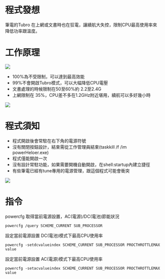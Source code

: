# 程式發想
筆電的Tubro 在上網或文書時也在狂電，讓續航大失控，限制CPU最高使用率來降低功率跟溫度。

# 工作原理
![](https://i.imgur.com/8hLSOVm.png)

* 100%為不受限制，可以達到最高效能
* 99%不會開啟Tubro模式，可以大幅降低CPU電壓
* 文書處理的時候限制在50至60%約 2.2至2.4G
* 上網限制在 35%，CPU差不多在1.2GHz附近堪用，續航可以多好幾小時

![](https://i.imgur.com/Pw1IyDK.png)

# 程式須知
* 程式開啟後會常駐在右下角的電源符號
* 沒有關閉按鈕設計，結束需從工作管理員結束(taskkill /f /im powerHeloer.exe)
* 程式僅能開啟一次
* 沒有設計常駐功能，如果需要開機自動開啟，在shell:startup內建立捷徑
* 有些筆電已經有tune專用的電源管理，跟這個程式可能會衝突

![](https://i.imgur.com/zYKb0dR.png)

# 指令
powercfg 取得當前電源設置，AC(電源)/DC(電池)節能狀況 
```
powercfg /query SCHEME_CURRENT SUB_PROCESSOR
```

設定當前電源設置 DC(電池)模式下最高CPU使用率
```
powercfg -setdcvalueindex SCHEME_CURRENT SUB_PROCESSOR PROCTHROTTLEMAX value
```

設定當前電源設置 AC(電源)模式下最高CPU使用率
```
powercfg -setacvalueindex SCHEME_CURRENT SUB_PROCESSOR PROCTHROTTLEMAX value
```
